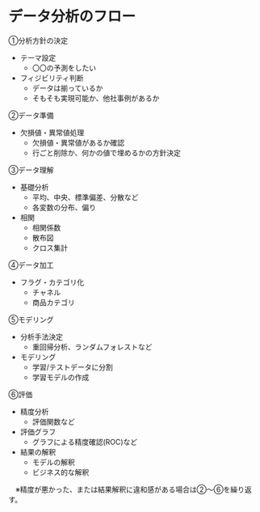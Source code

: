 # データ分析のフロー
 ①分析方針の決定
 - テーマ設定
    - 〇〇の予測をしたい
 - フィジビリティ判断
    - データは揃っているか
    - そもそも実現可能か、他社事例があるか
 
 ②データ準備
 - 欠損値・異常値処理
    - 欠損値・異常値があるか確認
    - 行ごと削除か、何かの値で埋めるかの方針決定
 
 ③データ理解
 - 基礎分析
    - 平均、中央、標準偏差、分散など
    - 各変数の分布、偏り
 - 相関
    - 相関係数
    - 散布図
    - クロス集計
 
 ④データ加工
 - フラグ・カテゴリ化
   - チャネル
   - 商品カテゴリ
   
 ⑤モデリング
 - 分析手法決定
    - 重回帰分析、ランダムフォレストなど
 - モデリング
    - 学習/テストデータに分割
    - 学習モデルの作成
 
 ⑥評価
 - 精度分析
    - 評価関数など
 - 評価グラフ
    - グラフによる精度確認(ROC)など
 - 結果の解釈
    - モデルの解釈
    - ビジネス的な解釈
 
 　※精度が悪かった、または結果解釈に違和感がある場合は②～⑥を繰り返す。